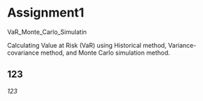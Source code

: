 # Assignment1

VaR_Monte_Carlo_Simulatin

Calculating Value at Risk (VaR) using Historical method, Variance-covariance method, and Monte Carlo simulation method.

## 123
_123_

